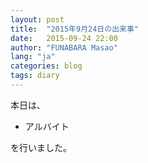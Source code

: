 ```yaml
---
layout: post
title:  "2015年9月24日の出来事"
date:   2015-09-24 22:00
author: "FUNABARA Masao"
lang: "ja"
categories: blog
tags: diary
---
```


本日は、

* アルバイト

を行いました。
